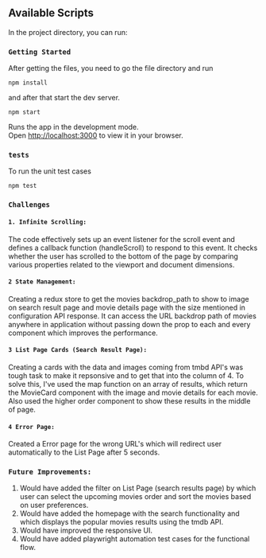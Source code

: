 ## Available Scripts

In the project directory, you can run:

### `Getting Started`
After getting the files, you need to go the file directory and run

```shell
npm install
```
and after that start the dev server.

```shell
npm start
```

Runs the app in the development mode.\
Open [http://localhost:3000](http://localhost:3000) to view it in your browser.

### `tests`

To run the unit test cases

```shell
npm test
```


### `Challenges`

#### `1. Infinite Scrolling:`
The code effectively sets up an event listener for the scroll event and defines a callback function (handleScroll) to respond to this event. 
It checks whether the user has scrolled to the bottom of the page by comparing various properties related to the viewport and document dimensions.

#### `2 State Management:`
Creating a redux store to get the movies backdrop_path to show to image on search result page and movie details page with the size mentioned in configuration API response. It can access the URL backdrop path of movies anywhere in application without passing down the prop to each and every component which improves the performance.

#### `3 List Page Cards (Search Result Page):`
Creating a cards with the data and images coming from tmbd API's was tough task to make it repsonsive and to get that into the column of 4.
To solve this, I've used the map function on an array of results, which return the MovieCard component with the image and movie details for each movie. Also used the higher order component to show these results in the middle of page.

#### `4 Error Page:`
Created a Error page for the wrong URL's which will redirect user automatically to the List Page after 5 seconds.


### `Future Improvements:`
1. Would have added the filter on List Page (search results page) by which user can select the upcoming movies order and sort the movies based on user preferences.
2. Would have added the homepage with the search functionality and which displays the popular movies results using the tmdb API.
3. Would have improved the responsive UI.
4. Would have added playwright automation test cases for the functional flow.
